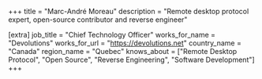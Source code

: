 +++
title = "Marc-André Moreau"
description = "Remote desktop protocol expert, open-source contributor and reverse engineer"

[extra]
job_title = "Chief Technology Officer"
works_for_name = "Devolutions"
works_for_url = "https://devolutions.net"
country_name = "Canada"
region_name = "Quebec"
knows_about = ["Remote Desktop Protocol", "Open Source", "Reverse Engineering", "Software Development"]
+++
